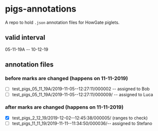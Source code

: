 # pigs-annotations
A repo to hold ``.json`` annotation files for HowGate piglets.

## valid interval
05-11-19A -- 10-12-19

## annotation files

### before marks are changed (happens on 11-11-2019)
- [ ] test_pigs_05_11_19A/2019-11-05--12:27:11/000002 -- assigned to Bob
- [ ] test_pigs_05_11_19A/2019-11-05--12:27:11/000009/ -- assigned to Luca

### after marks are changed (happens on 11-11-2019)
- [X] test_pigs_2_12_19/2019-12-02--12:45:38/000005/ (ranges to check)
- [ ] test_pigs_11_11_19/2019-11-11--11:34:50/000036/-- assigned to Stefano
